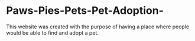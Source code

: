 # Paws-Pies-Pets-Pet-Adoption-
This website was created with the purpose of having a place where people would be able to find and adopt a pet.
